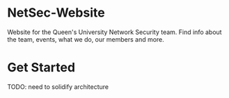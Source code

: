 # NetSec-Website
Website for the Queen's University Network Security team. Find info about the team, events, what we do, our members and more.

# Get Started

TODO: need to solidify architecture
